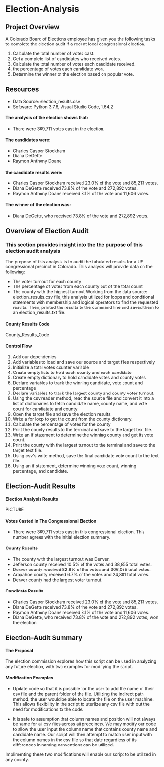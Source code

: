 # Election-Analysis

## Project Overview
A Colorado Board of Elections employee has given you the following tasks to complete the election audit if a recent local congressional election.

1. Calculate the total number of votes cast.
2. Get a complete list of candidates who received votes.
3. Calculate the total number of votes each candidate received.
4.  the percentage of votes each candidate won.
5. Determine the winner of the election based on popular vote.

## Resources
- Data Source: election_results.csv
- Software: Python 3.7.6, Visual Studio Code, 1.64.2

#### The analysis of the election shows that:
- There were 369,711 votes cast in the election.

#### The candidates were:
  - Charles Casper Stockham
  - Diana DeGette
  - Raymon Anthony Doane
#### the candidate results were:
  - Charles Casper Stockham received 23.0% of the vote and 85,213 votes.
  - Diana DeGette received 73.8% of the vote and 272,892 votes.
  - Raymon Anthony Doane received 3.1% of the vote and 11,606 votes.
#### The winner of the election was:
  - Diana DeGette, who received 73.8% of the vote and 272,892 votes.

## Overview of Election Audit
### This section provides insight into the the purpose of this election audit analysis.

The purpose of this analysis is to audit the tabulated results for a US congressional precinct in Colorado. This analysis will provide data on the following:

- The voter turnout for each county
- The percentage of votes from each county out of the total count
- The county with the highest turnout Working from the data source: election_results.csv file, this analysis utilized for loops and conditional statements with membership and logical operators to find the requested results. Then, printed the results to the command line and saved them to an election_results.txt file.

#### County Results Code
County_Results_Code 

#### Control Flow
1. Add our dependenies
1. Add variables to load and save our source and target files respectively
3. Initialize a total votes counter variable
4. Create empty lists to hold each county and each candidate
5. Create empty dictionary to hold candidate votes and county votes
6. Declare variables to track the winning candidate, vote count and percentage
7. Declare variables to track the largest county and county voter turnout.
8. Using the csv.reader method, read the source file and convert it into a list of dictionaries to fetch candidate name, county name, and vote count for candiatate and county
9. Open the target file and save the election results
10. Write a for loop to get the count from the county dictionary.
11. Calculate the percentage of votes for the county
12. Print the county results to the terminal and save to the target text file.
13. Write an if statement to determine the winning county and get its vote count.
14. Print the county with the largest turnout to the terminal and save to the target text file.
15. Using csv's write method, save the final candidate vote count to the text file.
16. Using an if statement, determine winning vote count, winning percentage, and candidate.

## Election-Audit Results
#### Election Analysis Results
PICTURE

#### Votes Casted in The Congressional Election
- There were 369,711 votes cast in this congressional election. This number agrees with the initial election summary.

#### County Results
- The county with the largest turnout was Denver.
- Jefferson county received 10.5% of the votes and 38,855 total votes.
- Denver county received 82.8% of the votes and 306,055 total votes.
- Arapahoe county received 6.7% of the votes and 24,801 total votes.
- Denver county had the largest voter turnout.

#### Candidate Results
- Charles Casper Stockham received 23.0% of the vote and 85,213 votes.
- Diana DeGette received 73.8% of the vote and 272,892 votes.
- Raymon Anthony Doane received 3.1% of the vote and 11,606 votes.
- Diana DeGette, who received 73.8% of the vote and 272,892 votes, won the election

## Election-Audit Summary
#### The Proposal

The election commission explores how this script can be used in analyzing any future election, with two examples for modifying the script. 

#### Modification Examples
- Update code so that it is possible for the user to add the name of their csv file and the parent folder of the file. Utilizing the indirect path method, the user would be able to locate the file on the user machine. This allows flexibility in the script to uterlize any csv file with out the need for modifications to the code.

- It is safe to assumption that column names and position will not always be same for all csv files across all preccincts. We may modify our code to allow the user input the column name that contains county name and candidate name. Our script will then attempt to match user input with the column names in the csv file so that date regardless of its differences in naming conventions can be utilized.

Implimenting these two modifications will enable our script to be utilized in any county.

